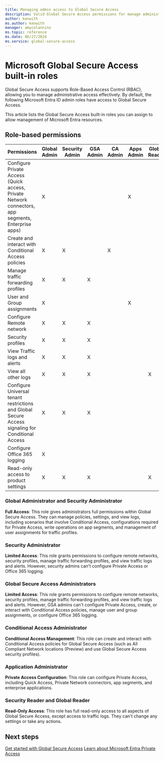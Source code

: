 ```yaml
---
title: Managing admin access to Global Secure Access 
description: Valid Global Secure Access permissions for manage administrative access effectively.
author: kenwith
ms.author: kenwith
manager: amycolannino
ms.topic: reference
ms.date: 06/27/2024
ms.service: global-secure-access
---
```


# Microsoft Global Secure Access built-in roles

Global Secure Access supports Role-Based Access Control (RBAC), allowing you to manage administrative access effectively. By default, the following Microsoft Entra ID admin roles have access to Global Secure Access.

This article lists the Global Secure Access built-in roles you can assign to allow management of Microsoft Entra resources.

## Role-based permissions

| Permissions | Global Admin | Security Admin | GSA Admin | CA Admin | Apps Admin | Global Reader | Security Reader |
| --- | --- | --- | --- | --- | --- | --- | --- |
| Configure Private Access (Quick access, Private Network connectors, app segments, Enterprise apps) | X |  |  |  | X |  |  |
| Create and interact with Conditional Access policies | X | X |  | X |  |  |  |
| Manage traffic forwarding profiles | X | X | X |  |  |  |  |
| User and Group assignments | X |  |  |  | X |  |  |
| Configure Remote network | X | X | X |  |  |  |  |
| Security profiles | X | X | X |  |  |  |  |
| View Traffic logs and alerts | X | X | X |  |  |  |  |
| View all other logs | X | X | X |  |  | X | X |
| Configure Universal tenant restrictions and Global Secure Access signaling for Conditional Access | X | X | X |  |  |  |  |
| Configure Office 365 logging | X |  |  |  |  |  |  |
| Read-only access to product settings | X | X | X |  |  | X | X |


### Global Administrator and Security Administrator 

**Full Access**: This role gives administrators full permissions within Global Secure Access. They can manage policies, settings, and view logs, including scenarios that involve Conditional Access, configurations required for Private Access, write operations on app segments, and management of user assignments for traffic profiles. 

### Security Administrator 

**Limited Access**: This role grants permissions to configure remote networks, security profiles, manage traffic forwarding profiles, and view traffic logs and alerts. However, security admins can't configure Private Access or Office 365 logging. 

### Global Secure Access Administrators 

**Limited Access**: This role grants permissions to configure remote networks, security profiles, manage traffic forwarding profiles, and view traffic logs and alerts. However, GSA admins can't configure Private Access, create, or interact with Conditional Access policies, manage user and group assignments, or configure Office 365 logging. 

### Conditional Access Administrator 

**Conditional Access Management**: This role can create and interact with Conditional Access policies for Global Secure Access (such as All Compliant Network locations (Preview) and use Global Secure Access security profiles). 

### Application Administrator 

**Private Access Configuration**: This role can configure Private Access, including Quick Access, Private Network connectors, app segments, and enterprise applications. 

### Security Reader and Global Reader

**Read-Only Access**: This role has full read-only access to all aspects of Global Secure Access, except access to traffic logs. They can't change any settings or take any actions. 

## Next steps
[Get started with Global Secure Access](how-to-get-started-with-global-secure-access.md)
[Learn about Microsoft Entra Private Access](concept-private-access.md)